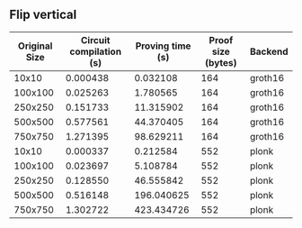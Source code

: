 ## Flip vertical
| Original Size | Circuit compilation (s) | Proving time (s) | Proof size (bytes) | Backend |
|---|---|---|---|---|
| 10x10 | 0.000438 | 0.032108 | 164 | groth16 |
| 100x100 | 0.025263 | 1.780565 | 164 | groth16 |
| 250x250 | 0.151733 | 11.315902 | 164 | groth16 |
| 500x500 | 0.577561 | 44.370405 | 164 | groth16 |
| 750x750 | 1.271395 | 98.629211 | 164 | groth16 |
| 10x10 | 0.000337 | 0.212584 | 552 | plonk |
| 100x100 | 0.023697 | 5.108784 | 552 | plonk |
| 250x250 | 0.128550 | 46.555842 | 552 | plonk |
| 500x500 | 0.516148 | 196.040625 | 552 | plonk |
| 750x750 | 1.302722 | 423.434726 | 552 | plonk |

